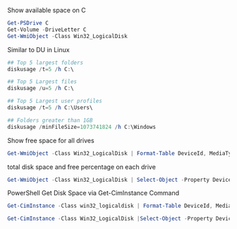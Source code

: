Show available space on C 
```powershell
Get-PSDrive C
Get-Volume -DriveLetter C
Get-WmiObject -Class Win32_LogicalDisk 
```

Similar to DU in Linux
```powershell
## Top 5 largest folders
diskusage /t=5 /h C:\

## Top 5 Largest files
diskusage /u=5 /h C:\

## Top 5 Largest user profiles
diskusage /t=5 /h C:\Users\

## Folders greater than 1GB
diskusage /minFileSize=1073741824 /h C:\Windows
```

Show free space for all drives
```powershell
Get-WmiObject -Class Win32_LogicalDisk | Format-Table DeviceId, MediaType, @{n="Size";e={[math]::Round($_.Size/1GB,2)}},@{n="FreeSpace";e={[math]::Round($_.FreeSpace/1GB,2)}}
```

total disk space and free percentage on each drive
```powershell
Get-WmiObject -Class Win32_LogicalDisk | Select-Object -Property DeviceID, VolumeName, @{Label='FreeSpace (Gb)'; expression={($_.FreeSpace/1GB).ToString('F2')}}, @{Label='Total (Gb)'; expression={($_.Size/1GB).ToString('F2')}}, @{label='FreePercent'; expression={[Math]::Round(($_.freespace / $_.size) * 100, 2)}}|ft
```

PowerShell Get Disk Space via Get-CimInstance Command
```powershell
Get-CimInstance -Class win32_logicaldisk | Format-Table DeviceId, MediaType, @{n="Size";e={[math]::Round($_.Size/1GB,2)}},@{n="FreeSpace";e={[math]::Round($_.FreeSpace/1GB,2)}}
```

```powershell
Get-CimInstance -Class Win32_LogicalDisk |Select-Object -Property DeviceID, VolumeName, @{Label='FreeSpace (Gb)'; expression={($_.FreeSpace/1GB).ToString('F2')}},@{Label='Total (Gb)'; expression={($_.Size/1GB).ToString('F2')}},@{label='FreePercent'; expression={[Math]::Round(($_.freespace / $_.size) * 100, 2)}}|ft
```

